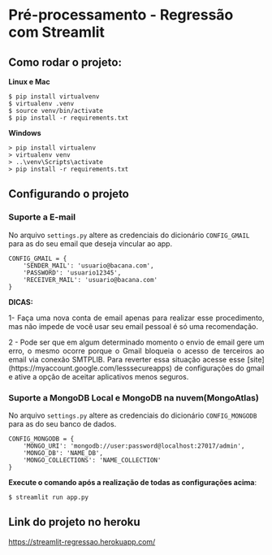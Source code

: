 # Pré-processamento - Regressão com Streamlit

## Como rodar o projeto:

**Linux e Mac**
```
$ pip install virtualvenv
$ virtualenv .venv
$ source venv/bin/activate
$ pip install -r requirements.txt
```

**Windows**
```
> pip install virtualenv
> virtualenv venv
> ..\venv\Scripts\activate
> pip install -r requirements.txt
```

## Configurando o projeto
<h3>Suporte a E-mail</h3>

No arquivo ```settings.py``` altere as credenciais do dicionário ```CONFIG_GMAIL``` para as do seu email que deseja vincular ao app.
```
CONFIG_GMAIL = {
	'SENDER_MAIL': 'usuario@bacana.com',
	'PASSWORD': 'usuario12345',
	'RECEIVER_MAIL': 'usuario@bacana.com'
}
```

**DICAS:**

<p align="justify">1- Faça uma nova conta de email apenas para realizar esse procedimento, mas não impede de você usar seu email pessoal é só uma recomendação.</p>
<p align="justify">2 - Pode ser que em algum determinado momento o envio de email gere um erro, o mesmo ocorre porque o Gmail bloqueia o acesso de terceiros ao email via conexão SMTPLIB. Para reverter essa situação acesse esse [site](https://myaccount.google.com/lesssecureapps) de configurações do gmail e ative a opção de aceitar aplicativos menos seguros.</p>

<h3>Suporte a MongoDB Local e MongoDB na nuvem(MongoAtlas)</h3>

No arquivo ```settings.py``` altere as credenciais do dicionário ```CONFIG_MONGODB``` para as do seu banco de dados.

```
CONFIG_MONGODB = {
	'MONGO_URI': 'mongodb://user:password@localhost:27017/admin',
	'MONGO_DB': 'NAME_DB',
	'MONGO_COLLECTIONS': 'NAME_COLLECTION'
}
```


**Execute o comando após a realização de todas as configurações acima**:
```
$ streamlit run app.py
```

## Link do projeto no heroku
https://streamlit-regressao.herokuapp.com/

